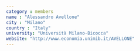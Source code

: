```yaml
---
category : members
name : "Alessandro Avellone"
city : "Milano"
country : "Italy"
university: "Università Milano-Bicocca"
website: "http://www.economia.unimib.it/AVELLONE"
---
```



